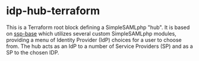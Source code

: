# idp-hub-terraform

This is a Terraform root block defining a SimpleSAMLphp "hub". It is based on
[ssp-base](https://github.com/silinternational/ssp-base) which utilizes several custom SimpleSAMLphp
modules, providing a menu of Identity Provider (IdP) choices for a user to choose from. The hub acts
as an IdP to a number of Service Providers (SP) and as a SP to the chosen IDP. 
